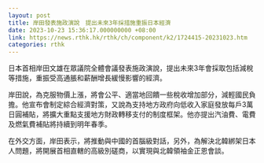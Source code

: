 ```yaml
---
layout: post
title: 岸田發表施政演說　提出未來3年採措施重振日本經濟
date: 2023-10-23 15:36:17.000000000 +08:00
link: https://news.rthk.hk/rthk/ch/component/k2/1724415-20231023.htm
categories: rthk
---
```


日本首相岸田文雄在眾議院全體會議發表施政演說，提出未來3年會採取包括減稅等措施，重振受高通脹和薪酬增長緩慢影響的經濟。

岸田說，為克服物價上漲，將會公平、適當地回饋一些稅收增加部分，減輕國民負擔。他宣布會制定綜合經濟對策，又說為支持地方政府向低收入家庭發放每戶3萬日圓補貼，將擴大重點支援地方財政轉移支付的制度框架。他亦提出汽油費、電費及燃氣費補貼將持續到明年春季。

在外交方面，岸田表示，將推動與中國的首腦級對話，另外，為解決北韓綁架日本人問題，將開展首相直轄的高級別磋商，以實現與北韓領袖金正恩會談。
